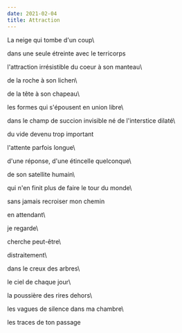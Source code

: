 ```yaml
---
date: 2021-02-04
title: Attraction
---
```


La neige qui tombe d'un coup\

dans une seule étreinte avec le terricorps



l'attraction irrésistible du coeur à son manteau\

de la roche à son lichen\

de la tête à son chapeau\

les formes qui s'épousent en union libre\

dans le champ de succion invisible né de l'interstice dilaté\ 

du vide devenu trop important



l'attente parfois longue\

d'une réponse, d'une étincelle quelconque\

de son satellite humain\

qui n'en finit plus de faire le tour du monde\

sans jamais recroiser mon chemin



en attendant\

je regarde\

cherche peut-être\

distraitement\

dans le creux des arbres\

le ciel de chaque jour\

la poussière des rires dehors\

les vagues de silence dans ma chambre\

les traces de ton passage




